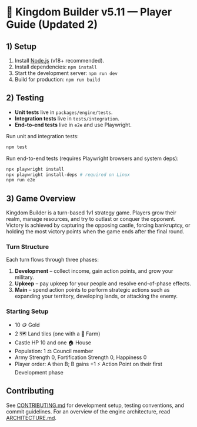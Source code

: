 # 👑 Kingdom Builder v5.11 — Player Guide (Updated 2)

## 1) Setup

1. Install [Node.js](https://nodejs.org/) (v18+ recommended).
2. Install dependencies: `npm install`
3. Start the development server: `npm run dev`
4. Build for production: `npm run build`

## 2) Testing

- **Unit tests** live in `packages/engine/tests`.
- **Integration tests** live in `tests/integration`.
- **End-to-end tests** live in `e2e` and use Playwright.

Run unit and integration tests:

```bash
npm test
```

Run end-to-end tests (requires Playwright browsers and system deps):

```bash
npx playwright install
npx playwright install-deps # required on Linux
npm run e2e
```

## 3) Game Overview

Kingdom Builder is a turn-based 1v1 strategy game. Players grow their realm, manage resources, and try to outlast or conquer the opponent. Victory is achieved by capturing the opposing castle, forcing bankruptcy, or holding the most victory points when the game ends after the final round.

### Turn Structure

Each turn flows through three phases:

1. **Development** – collect income, gain action points, and grow your military.
2. **Upkeep** – pay upkeep for your people and resolve end-of-phase effects.
3. **Main** – spend action points to perform strategic actions such as expanding your territory, developing lands, or attacking the enemy.



### Starting Setup

- 10 🪙 Gold  
- 2 🗺️ Land tiles (one with a 🌾 Farm)  
- Castle HP 10 and one 🏠 House  
- Population: 1 ⚖️ Council member  
- Army Strength 0, Fortification Strength 0, Happiness 0  
- Player order: A then B; B gains +1 ⚡️ Action Point on their first Development phase



## Contributing

See [CONTRIBUTING.md](CONTRIBUTING.md) for development setup, testing conventions,
and commit guidelines. For an overview of the engine architecture, read
[ARCHITECTURE.md](docs/ARCHITECTURE.md).

